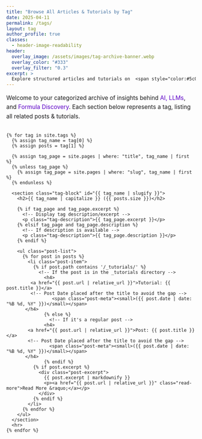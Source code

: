 ```yaml
---
title: "Browse All Articles & Tutorials by Tag"
date: 2025-04-11
permalink: /tags/
layout: tag
author_profile: true
classes:
  - header-image-readability
header:
  overlay_image: /assets/images/tag-archive-banner.webp
  overlay_color: "#333"
  overlay_filter: "0.3"
excerpt: >
  Explore structured articles and tutorials on  <span style="color:#5c00c7;">Artificial Intelligence</span>,  <span style="color:#5c00c7;">LLMs</span>, and  <span style="color:#5c00c7;">Formula Discovery</span> — organized by clearly defined tags for easy browsing.
---
```


<div class="container">
  <div class="main-content">
    <p class="tag-intro">
      Welcome to your categorized archive of insights behind
      <span style="color:#5c00c7;">AI, LLMs</span>, and
      <span style="color:#5c00c7;">Formula Discovery</span>.
      Each section below represents a tag, listing all related posts & tutorials.
    </p>

    {% for tag in site.tags %}
      {% assign tag_name = tag[0] %}
      {% assign posts = tag[1] %}
      
      {% assign tag_page = site.pages | where: "title", tag_name | first %}
      {% unless tag_page %}
        {% assign tag_page = site.pages | where: "slug", tag_name | first %}
      {% endunless %}

      <section class="tag-block" id="{{ tag_name | slugify }}">
        <h2>{{ tag_name | capitalize }} ({{ posts.size }})</h2>

        {% if tag_page and tag_page.excerpt %}
          <!-- Display tag description/excerpt -->
          <p class="tag-description">{{ tag_page.excerpt }}</p>
        {% elsif tag_page and tag_page.description %}
          <!-- If description is available -->
          <p class="tag-description">{{ tag_page.description }}</p>
        {% endif %}

        <ul class="post-list">
          {% for post in posts %}
            <li class="post-item">
              {% if post.path contains '/_tutorials/' %}
                <!-- If the post is in the _tutorials directory -->
                  <h4>
		     <a href="{{ post.url | relative_url }}">Tutorial: {{ post.title }}</a>
		     <!-- Post Date placed after the title to avoid the gap -->
                     <span class="post-meta"><small>({{ post.date | date: "%B %d, %Y" }})</small></span>
		   </h4>
                  {% else %}
                    <!-- If it's a regular post -->
                  <h4>
		    <a href="{{ post.url | relative_url }}">Post: {{ post.title }}</a>
		    <!-- Post Date placed after the title to avoid the gap -->
                    <span class="post-meta"><small>({{ post.date | date: "%B %d, %Y" }})</small></span>
		   </h4>
                  {% endif %}
              {% if post.excerpt %}
                <div class="post-excerpt">
                  {{ post.excerpt | markdownify }}
                  <p><a href="{{ post.url | relative_url }}" class="read-more">Read More &raquo;</a></p>
                </div>
              {% endif %}
            </li>
          {% endfor %}
        </ul>
      </section>
      <hr>
    {% endfor %}
  </div>
  <script src="{{ '/assets/js/tag-filter.js' | relative_url }}"></script>
</div>

<style>
  .tag-intro {
    margin-bottom: 2em;
    font-size: 1.1em;
    line-height: 1.6;
  }

  .tag-block {
    margin-bottom: 3em;
    padding-bottom: 2em;
    border-bottom: 1px solid #ddd;
  }

  .tag-description {
    font-style: italic;
    color: #666;
    margin: 0.5em 0 1em;
  }

  .post-list {
    list-style: none;
    padding-left: 0;
  }

  .post-item {
    margin-bottom: 1.5em;
  }

  .post-meta {
    font-size: 0.9em;
    display: inline-block;
    color: #888;
    margin-left: 10px; /* Space between the title and the date */	
  }

  .post-excerpt {
    margin-top: 0.5em;
    font-size: 1em;
  }

  .read-more {
    font-weight: bold;
    color: #5c00c7;
    text-decoration: none;
  }

  .read-more:hover {
    text-decoration: underline;
  }
</style>
